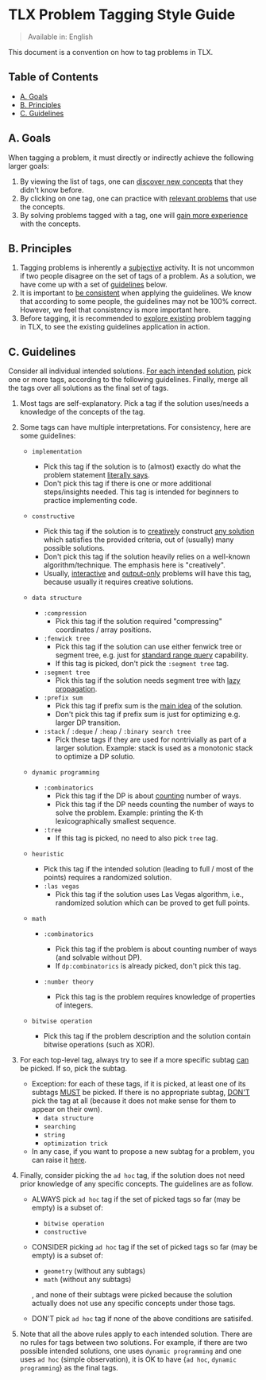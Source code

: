 # TLX Problem Tagging Style Guide

> Available in: English

This document is a convention on how to tag problems in TLX.

## Table of Contents

- [A. Goals](#a-goals)
- [B. Principles](#b-principles)
- [C. Guidelines](#c-guidelines)

## A. Goals

When tagging a problem, it must directly or indirectly achieve the following larger goals:

1. By viewing the list of tags, one can <ins>discover new concepts</ins> that they didn't know before.
2. By clicking on one tag, one can practice with <ins>relevant problems</ins> that use the concepts.
3. By solving problems tagged with a tag, one will <ins>gain more experience</ins> with the concepts.

## B. Principles

1. Tagging problems is inherently a <ins>subjective</ins> activity. It is not uncommon if two people disagree on the set of tags of a problem. As a solution, we have come up with a set of <ins>guidelines</ins> below.
2. It is important to <ins>be consistent</ins> when applying the guidelines. We know that according to some people, the guidelines may not be 100% correct. However, we feel that consistency is more important here.
3. Before tagging, it is recommended to <ins>explore existing</ins> problem tagging in TLX, to see the existing guidelines application in action.

## C. Guidelines

Consider all individual intended solutions. <ins>For each intended solution</ins>, pick one or more tags, according to the following guidelines. Finally, merge all the tags over all solutions as the final set of tags.

1. Most tags are self-explanatory. Pick a tag if the solution uses/needs a knowledge of the concepts of the tag.
2. Some tags can have multiple interpretations. For consistency, here are some guidelines:

   - `implementation`
     * Pick this tag if the solution is to (almost) exactly do what the problem statement <ins>literally says</ins>.
     * Don't pick this tag if there is one or more additional steps/insights needed. This tag is intended for beginners to practice implementing code. 

   - `constructive`
     * Pick this tag if the solution is to <ins>creatively</ins> construct <ins>any solution</ins> which satisfies the provided criteria, out of (usually) many possible solutions.
     * Don't pick this tag if the solution heavily relies on a well-known algorithm/technique. The emphasis here is "creatively".
     * Usually, <ins>interactive</ins> and <ins>output-only</ins> problems will have this tag, because usually it requires creative solutions.

   - `data structure`
      * `:compression`
        * Pick this tag if the solution required "compressing" coordinates / array positions.
      * `:fenwick tree`
        * Pick this tag if the solution can use either fenwick tree or segment tree, e.g. just for <ins>standard range query</ins> capability.
        * If this tag is picked, don't pick the `:segment tree` tag.
      * `:segment tree`
        * Pick this tag if the solution needs segment tree with <ins>lazy propagation</ins>.
      * `:prefix sum`
        * Pick this tag if prefix sum is the <ins>main idea</ins> of the solution.
        * Don't pick this tag if prefix sum is just for optimizing e.g. larger DP transition.
      * `:stack` / `:deque` / `:heap` / `:binary search tree`
        * Pick these tags if they are used for nontrivially as part of a larger solution. Example: stack is used as a monotonic stack to optimize a DP solutio.

   - `dynamic programming`
     * `:combinatorics`
       * Pick this tag if the DP is about <ins>counting</ins> number of ways.
       * Pick this tag if the DP needs counting the number of ways to solve the problem. Example: printing the K-th lexicographically smallest sequence.
     * `:tree`
       * If this tag is picked, no need to also pick `tree` tag.

   - `heuristic`
     * Pick this tag if the intended solution (leading to full / most of the points) requires a randomized solution.
     * `:las vegas`
       * Pick this tag if the solution uses Las Vegas algorithm, i.e., randomized solution which can be proved to get full points.

   - `math`
     * `:combinatorics`
       * Pick this tag if the problem is about counting number of ways (and solvable without DP).
       * If `dp:combinatorics` is already picked, don't pick this tag.

     * `:number theory`
       * Pick this tag is the problem requires knowledge of properties of integers.

   - `bitwise operation`
     * Pick this tag if the problem description and the solution contain bitwise operations (such as XOR).

3. For each top-level tag, always try to see if a more specific subtag <ins>can</ins> be picked. If so, pick the subtag.
   * Exception: for each of these tags, if it is picked, at least one of its subtags <ins>MUST</ins> be picked. If there is no appropriate subtag, <ins>DON'T</ins> pick the tag at all (because it does not make sense for them to appear on their own).
     * `data structure`
     * `searching`
     * `string`
     * `optimization trick`
   * In any case, if you want to propose a new subtag for a problem, you can raise it [here](https://github.com/ia-toki/tlx-issues).

4. Finally, consider picking the `ad hoc` tag, if the solution does not need prior knowledge of any specific concepts. The guidelines are as follow.
   * ALWAYS pick `ad hoc` tag if the set of picked tags so far (may be empty) is a subset of:
     * `bitwise operation`
     * `constructive`
   * CONSIDER picking `ad hoc` tag if the set of picked tags so far (may be empty) is a subset of:
     * `geometry` (without any subtags)
     * `math` (without any subtags)
      
     , and none of their subtags were picked because the solution actually does not use any specific concepts under those tags.
   * DON'T pick `ad hoc` tag if none of the above conditions are satisifed. 
5. Note that all the above rules apply to each intended solution. There are no rules for tags between two solutions. For example, if there are two possible intended solutions, one uses `dynamic programming` and one uses `ad hoc` (simple observation), it is OK to have {`ad hoc`, `dynamic programming`} as the final tags.
